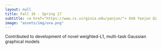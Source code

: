 ```yaml
---
layout: null
title: Fall 16 - Spring 17
subtitle: <a href="https://www.cs.virginia.edu/yanjun/"> UVA Yanjun Qi Research Lab</a>
image: "assets/img/uva.png"
---
```

Contributed to development of novel weighted-L1, multi-task Gaussian graphical models